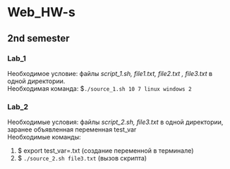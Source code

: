 # Web_HW-s  
  
## 2nd semester  
  
### Lab_1  
Необходимое условие: файлы *script_1.sh, file1.txt, file2.txt , file3.txt* в одной директории.  
Необходимая команда: $`./source_1.sh 10 7 linux windows 2`  

### Lab_2  
Необходимые условия: файлы *script_2.sh, file3.txt* в одной директории, заранее объявленная переменная test_var  
Необходимые команды:  
1. $ export test_var=.txt (создание переменной в терминале)  
2. $ `./source_2.sh file3.txt` (вызов скрипта)  
